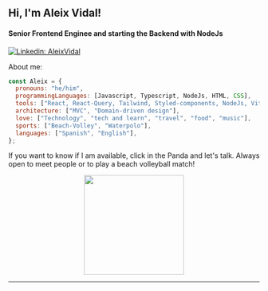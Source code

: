<h2> Hi, I'm Aleix Vidal!</h2>

<h4>Senior Frontend Enginee and starting the Backend with NodeJs</h4>

[![Linkedin: AleixVidal](https://img.shields.io/badge/-AleixVidal-blue?style=flat-square&logo=Linkedin&logoColor=white&link=https://www.linkedin.com/in/aleix-vidal/)](https://www.linkedin.com/in/aleix-vidal/)

<p>About me:</p>

```javascript
const Aleix = {
  pronouns: "he/him",
  programmingLanguages: [Javascript, Typescript, NodeJs, HTML, CSS],
  tools: ["React, React-Query, Tailwind, Styled-components, NodeJs, Vite"],
  architecture: ["MVC", "Domain-driven design"],
  love: ["Technology", "tech and learn", "travel", "food", "music"],
  sports: ["Beach-Volley", "Waterpolo"],
  languages: ["Spanish", "English"],
};
```

<p style="text-align:justify">If you want to know if I am available, click in the Panda and let's talk. Always open to meet people or to play a beach volleyball match!</p>

<p style="text-align:center">
<a href="https://www.linkedin.com/in/aleix-vidal/">
<img src="https://imgs.search.brave.com/Sl0UjH72Gx9rCxUCJPl_dyuLfI6E-_IyyE8j0pdaXZU/rs:fit:860:0:0/g:ce/aHR0cHM6Ly9naWZk/Yi5jb20vaW1hZ2Vz/L2hpZ2gvcGFuZGEt/aGktZnVubnktZ3Jl/ZXRpbmctdGc2Ym84/MnBuYzYxcmJ6ZS5n/aWY.gif" width="200"></a>
</p>

---
